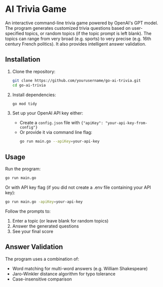 # AI Trivia Game

An interactive command-line trivia game powered by OpenAI's GPT model. The program generates customized trivia questions based on user-specified topics, or random topics (if the topic prompt is left blank). The topics can range from very broad (e.g. sports) to very precise (e.g. 16th century French politics). It also provides intelligent answer validation.

## Installation

1. Clone the repository:
   ```bash
   git clone https://github.com/yourusername/go-ai-trivia.git
   cd go-ai-trivia
   ```

2. Install dependencies:
   ```bash
   go mod tidy
   ```

3. Set up your OpenAI API key either:
   - Create a `config.json` file with `{"apiKey": "your-api-key-from-config"}`
   - Or provide it via command line flag:
      ```bash
      go run main.go --apiKey=your-api-key
      ```

## Usage

Run the program:
   ```bash
   go run main.go
   ```

Or with API key flag (if you did not create a .env file containing your API key):
   ```bash
   go run main.go -apiKey=your-api-key
   ```

Follow the prompts to:
1. Enter a topic (or leave blank for random topics)
2. Answer the generated questions
3. See your final score

## Answer Validation

The program uses a combination of:
- Word matching for multi-word answers (e.g. William Shakespeare)
- Jaro-Winkler distance algorithm for typo tolerance
- Case-insensitive comparison